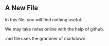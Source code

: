 ## A New File
In this file, you will find nothing useful.

We may take notes online with the help of github.

.md file uses the grammer of markdown.
